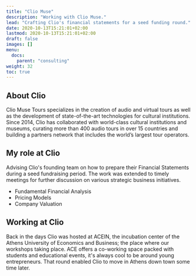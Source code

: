 ```yaml
---
title: "Clio Muse"
description: "Working with Clio Muse."
lead: "Crafting Clio's financial statements for a seed funding round."
date: 2020-10-13T15:21:01+02:00
lastmod: 2020-10-13T15:21:01+02:00
draft: false
images: []
menu:
  docs:
    parent: "consulting"
weight: 32
toc: true
---
```


## About Clio

Clio Muse Tours specializes in the creation of audio and virtual tours as well as the development of state-of-the-art technologies for cultural institutions. Since 2014, Clio has collaborated with world-class cultural institutions and museums, curating more than 400 audio tours in over 15 countries and building a partners network that includes the world’s largest tour operators.

## My role at Clio

Advising Clio's founding team on how to prepare their Financial Statements during a seed fundraising period. The work was extended to timely meetings for further discussion on various strategic business initiatives.

* Fundamental Financial Analysis
* Pricing Models
* Company Valuation

## Working at Clio

Back in the days Clio was hosted at ACEIN, the incubation center of the Athens University of Economics and Business; the place where our workshops taking place. ACE offers a co-working space packed with students and educational events, it's always cool to be around young entrepreneurs. That round enabled Clio to move in Athens down town some time later.
